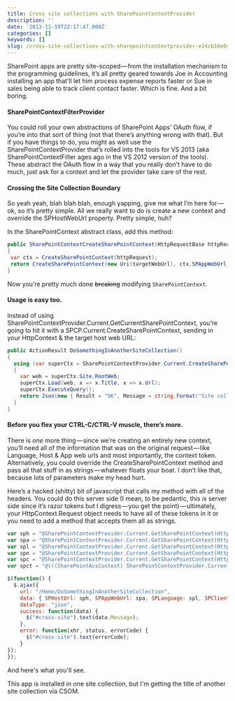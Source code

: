 ```yaml
---
title: Cross site collections with SharePointContextProvider
description: ''
date: '2013-11-19T22:17:47.000Z'
categories: []
keywords: []
slug: /cross-site-collections-with-sharepointcontextprovider-e14cb16e04e
---
```


SharePoint apps are pretty site-scoped — from the installation mechanism to the programming guidelines, it’s all pretty geared towards Joe in Accounting installing an app that’ll let him process expense reports faster or Sue in sales being able to track client contact faster. Which is fine. And a bit boring.

#### SharePointContextFilterProvider

You could roll your own abstractions of SharePoint Apps’ OAuth flow, if you’re into that sort of thing (not that there’s anything wrong with that). But if you have things to do, you might as well use the SharePointContextProvider that’s rolled into the tools for VS 2013 (aka SharePointContextFilter ages ago in the VS 2012 version of the tools). These abstract the OAuth flow in a way that you really don’t have to do much, just ask for a context and let the provider take care of the rest.

#### Crossing the Site Collection Boundary

So yeah yeah, blah blah blah, enough yapping, give me what I’m here for — ok, so it’s pretty simple. All we really want to do is create a new context and override the SPHostWebUrl property. Pretty simple, huh?

In the SharePointContext abstract class, add this method:

```c#
public SharePointContextCreateSharePointContext(HttpRequestBase httpRequest, string targetWebUrl)  
{  
 var ctx = CreateSharePointContext(httpRequest);  
 return CreateSharePointContext(new Uri(targetWebUrl), ctx.SPAppWebUrl, ctx.SPLanguage, ctx.SPClientTag, ctx.SPProductNumber, httpRequest);  
}
```

Now you’re pretty much done ~~breaking~~ modifying `SharePointContext`.

#### Usage is easy too.

Instead of using SharePointContextProvider.Current.GetCurrentSharePointContext, you’re going to hit it with a SPCP.Current.CreateSharePointContext, sending in your HttpContext & the target host web URL:

```c#
public ActionResult DoSomethingInAnotherSiteCollection()  
{  
  using (var superCtx = SharePointContextProvider.Current.CreateSharePointContext(HttpContext.Request, "https://jpda.sharepoint.com/sites/apps").CreateUserClientContextForSPHost())  
  {  
    var web = superCtx.Site.RootWeb;  
    superCtx.Load(web, x => x.Title, x => x.Url);  
    superCtx.ExecuteQuery();  
    return Json(new { Result = "OK", Message = string.Format("Site collection {0} is at {1}...where are you?!", web.Title, web.Url) }, JsonRequestBehavior.AllowGet);  
  }  
}
```

#### Before you flex your CTRL-C/CTRL-V muscle, there’s more.

There is _one_ more thing — since we’re creating an entirely new context, you’ll need all of the information that was on the original request — like Language, Host & App web urls and most importantly, the context token. Alternatively, you could override the CreateSharePointContext method and pass all that stuff in as strings — whatever floats your boat. I don’t like that, because lots of parameters make my head hurt.

Here’s a hacked (shitty) bit of javascript that calls my method with all of the headers. You could do this server side (I mean, to be pedantic, this *is* server side since it’s razor tokens but I digress — you get the point) — ultimately, your HttpContext.Request object needs to have all of these tokens in it or you need to add a method that accepts them all as strings.

```js
var sph = "@SharePointContextProvider.Current.GetSharePointContext(HttpContext.Current).SPHostUrl";  
var spa = "@SharePointContextProvider.Current.GetSharePointContext(HttpContext.Current).SPAppWebUrl";  
var spl = "@SharePointContextProvider.Current.GetSharePointContext(HttpContext.Current).SPLanguage";  
var spn = "@SharePointContextProvider.Current.GetSharePointContext(HttpContext.Current).SPProductNumber";  
var spc = "@SharePointContextProvider.Current.GetSharePointContext(HttpContext.Current).SPClientTag";  
var spct = "@(((SharePointAcsContext) SharePointContextProvider.Current.GetSharePointContext(HttpContext.Current)).ContextToken)";

$(function() {  
  $.ajax({  
    url: "/Home/DoSomethingInAnotherSiteCollection",  
    data: { SPHostUrl: sph, SPAppWebUrl: spa, SPLanguage: spl, SPClientTag: spc, SPProductNumber: spn, AppContextToken: spct },  
    dataType: "json",  
    success: function(data) {  
      $("#cross-site").text(data.Message);  
    },  
    error: function(xhr, status, errorCode) {  
      $("#cross-site").text(errorCode);  
    }  
});  
});
```

And here's what you'll see.

This app is installed in one site collection, but I'm getting the title of another site collection via CSOM.
